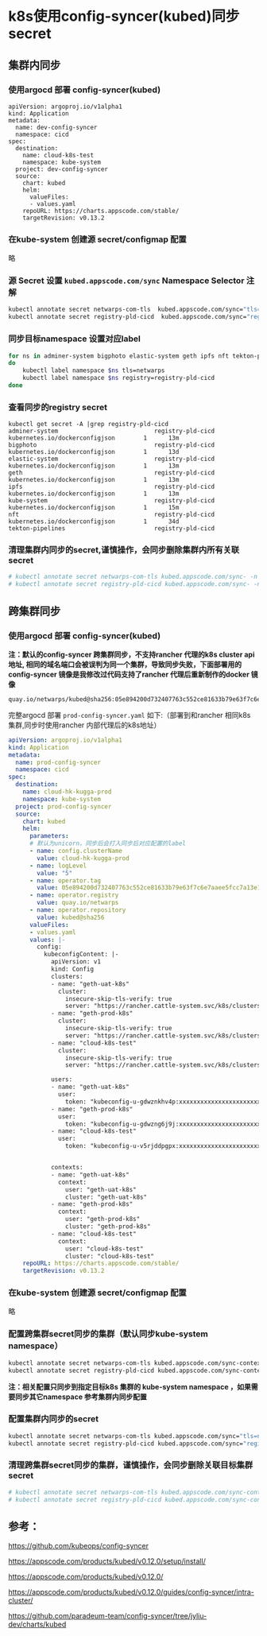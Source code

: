 # k8s使用config-syncer(kubed)同步secret

## 集群内同步

### 使用argocd 部署 config-syncer(kubed)

```
apiVersion: argoproj.io/v1alpha1
kind: Application
metadata:
  name: dev-config-syncer
  namespace: cicd
spec:
  destination:
    name: cloud-k8s-test
    namespace: kube-system
  project: dev-config-syncer
  source:
    chart: kubed
    helm:
      valueFiles:
      - values.yaml
    repoURL: https://charts.appscode.com/stable/
    targetRevision: v0.13.2
```

### 在kube-system 创建源 secret/configmap 配置

略

### 源 Secret 设置 `kubed.appscode.com/sync` Namespace Selector 注解

```sh
kubectl annotate secret netwarps-com-tls  kubed.appscode.com/sync="tls=netwarps" -n kube-system
kubectl annotate secret registry-pld-cicd  kubed.appscode.com/sync="registry=registry-pld-cicd" -n kube-system
```

### 同步目标namespace 设置对应label

```sh
for ns in adminer-system bigphoto elastic-system geth ipfs nft tekton-pipelines
do
	kubectl label namespace $ns tls=netwarps
	kubectl label namespace $ns registry=registry-pld-cicd
done
```

### 查看同步的registry secret

```
kubectl get secret -A |grep registry-pld-cicd
adminer-system                           registry-pld-cicd                                                kubernetes.io/dockerconfigjson        1      13m
bigphoto                                 registry-pld-cicd                                                                                              kubernetes.io/dockerconfigjson        1      13d
elastic-system                           registry-pld-cicd                                                kubernetes.io/dockerconfigjson        1      13m
geth                                     registry-pld-cicd                                                kubernetes.io/dockerconfigjson        1      13m
ipfs                                     registry-pld-cicd                                                kubernetes.io/dockerconfigjson        1      13m
kube-system                              registry-pld-cicd                                                kubernetes.io/dockerconfigjson        1      15m
nft                                      registry-pld-cicd                                                kubernetes.io/dockerconfigjson        1      34d
tekton-pipelines                         registry-pld-cicd                                                
```

### 清理集群内同步的secret,谨慎操作，会同步删除集群内所有关联secret

```sh
# kubectl annotate secret netwarps-com-tls kubed.appscode.com/sync- -n kube-system
# kubectl annotate secret registry-pld-cicd kubed.appscode.com/sync- -n kube-system
```

## 跨集群同步

### 使用argocd 部署 config-syncer(kubed)

**注：默认的config-syncer 跨集群同步，不支持rancher 代理的k8s cluster api地址, 相同的域名端口会被误判为同一个集群，导致同步失败，下面部署用的config-syncer 镜像是我修改过代码支持了rancher 代理后重新制作的docker 镜像**

```
quay.io/netwarps/kubed@sha256:05e894200d732407763c552ce81633b79e63f7c6e7aaee5fcc7a13e1e1660b4c
```

完整argocd 部署 `prod-config-syncer.yaml` 如下:（部署到和rancher 相同k8s 集群,同步时使用rancher 内部代理后的k8s地址）

```yaml
apiVersion: argoproj.io/v1alpha1
kind: Application
metadata:
  name: prod-config-syncer
  namespace: cicd
spec:
  destination:
    name: cloud-hk-kugga-prod
    namespace: kube-system
  project: prod-config-syncer
  source:
    chart: kubed
    helm:
      parameters:
      # 默认为unicorn，同步后会打入同步后对应配置的label
      - name: config.clusterName
        value: cloud-hk-kugga-prod
      - name: logLevel
        value: "5"
      - name: operator.tag
        value: 05e894200d732407763c552ce81633b79e63f7c6e7aaee5fcc7a13e1e1660b4c
      - name: operator.registry
        value: quay.io/netwarps
      - name: operator.repository
        value: kubed@sha256
      valueFiles:
      - values.yaml
      values: |-
        config:
          kubeconfigContent: |-
            apiVersion: v1
            kind: Config
            clusters:
            - name: "geth-uat-k8s"
              cluster:
                insecure-skip-tls-verify: true
                server: "https://rancher.cattle-system.svc/k8s/clusters/c-m-xxxxxxxx"
            - name: "geth-prod-k8s"
              cluster:
                insecure-skip-tls-verify: true
                server: "https://rancher.cattle-system.svc/k8s/clusters/c-m-xxxxxxxx"
            - name: "cloud-k8s-test"
              cluster:
                insecure-skip-tls-verify: true
                server: "https://rancher.cattle-system.svc/k8s/clusters/c-m-xxxxxxxx"

            users:
            - name: "geth-uat-k8s"
              user:
                token: "kubeconfig-u-gdwznkhv4p:xxxxxxxxxxxxxxxxxxxxxxxxxxxxxxxxxxxxxxxxxxxxxxxx"
            - name: "geth-prod-k8s"
              user:
                token: "kubeconfig-u-gdwzng6j9j:xxxxxxxxxxxxxxxxxxxxxxxxxxxxxxxxxxxxxxxxxxxxxxxx"
            - name: "cloud-k8s-test"
              user:
                token: "kubeconfig-u-v5rjddpgpx:xxxxxxxxxxxxxxxxxxxxxxxxxxxxxxxxxxxxxxxxxxxxxxxx"


            contexts:
            - name: "geth-uat-k8s"
              context:
                user: "geth-uat-k8s"
                cluster: "geth-uat-k8s"
            - name: "geth-prod-k8s"
              context:
                user: "geth-prod-k8s"
                cluster: "geth-prod-k8s"
            - name: "cloud-k8s-test"
              context:
                user: "cloud-k8s-test"
                cluster: "cloud-k8s-test"
    repoURL: https://charts.appscode.com/stable/
    targetRevision: v0.13.2
```

### 在kube-system 创建源 secret/configmap 配置

略

### 配置跨集群secret同步的集群（默认同步kube-system namespace）

```sh
kubectl annotate secret netwarps-com-tls kubed.appscode.com/sync-contexts="cloud-k8s-test,geth-uat-k8s,geth-prod-k8s" -n kube-system
kubectl annotate secret registry-pld-cicd kubed.appscode.com/sync-contexts="cloud-k8s-test,geth-uat-k8s,geth-prod-k8s" -n kube-system
```

**注：相关配置只同步到指定目标k8s 集群的 kube-system namespace ，如果需要同步其它namespace 参考集群内同步配置**

### 配置集群内同步的secret

```sh
kubectl annotate secret netwarps-com-tls kubed.appscode.com/sync="tls=netwarps" -n kube-system
kubectl annotate secret registry-pld-cicd kubed.appscode.com/sync="registry=registry-pld-cicd" -n kube-system
```

### 清理跨集群secret同步的集群，谨慎操作，会同步删除关联目标集群secret

```sh
# kubectl annotate secret netwarps-com-tls kubed.appscode.com/sync-contexts- -n kube-system
# kubectl annotate secret registry-pld-cicd kubed.appscode.com/sync-contexts- -n kube-system
```

## 参考：

https://github.com/kubeops/config-syncer

https://appscode.com/products/kubed/v0.12.0/setup/install/

https://appscode.com/products/kubed/v0.12.0/

https://appscode.com/products/kubed/v0.12.0/guides/config-syncer/intra-cluster/

https://github.com/paradeum-team/config-syncer/tree/jyliu-dev/charts/kubed